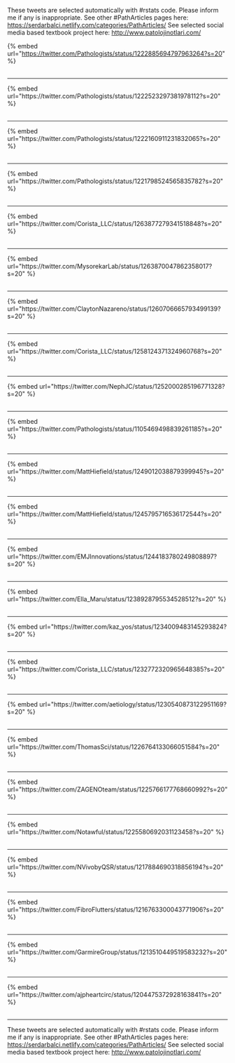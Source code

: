 

These tweets are selected automatically with #rstats code. Please inform me if any is inappropriate.
See other #PathArticles pages here: https://serdarbalci.netlify.com/categories/PathArticles/ 
See selected social media based textbook project here: http://www.patolojinotlari.com/

{% embed url="https://twitter.com/Pathologists/status/1222885694797963264?s=20" %}<br>
<br>
<hr>
{% embed url="https://twitter.com/Pathologists/status/1222523297381978112?s=20" %}<br>
<br>
<hr>
{% embed url="https://twitter.com/Pathologists/status/1222160911231832065?s=20" %}<br>
<br>
<hr>
{% embed url="https://twitter.com/Pathologists/status/1221798524565835782?s=20" %}<br>
<br>
<hr>
{% embed url="https://twitter.com/Corista_LLC/status/1263877279341518848?s=20" %}<br>
<br>
<hr>
{% embed url="https://twitter.com/MysorekarLab/status/1263870047862358017?s=20" %}<br>
<br>
<hr>
{% embed url="https://twitter.com/ClaytonNazareno/status/1260706665793499139?s=20" %}<br>
<br>
<hr>
{% embed url="https://twitter.com/Corista_LLC/status/1258124371324960768?s=20" %}<br>
<br>
<hr>
{% embed url="https://twitter.com/NephJC/status/1252000285196771328?s=20" %}<br>
<br>
<hr>
{% embed url="https://twitter.com/Pathologists/status/1105469498839261185?s=20" %}<br>
<br>
<hr>
{% embed url="https://twitter.com/MattHiefield/status/1249012038879399945?s=20" %}<br>
<br>
<hr>
{% embed url="https://twitter.com/MattHiefield/status/1245795716536172544?s=20" %}<br>
<br>
<hr>
{% embed url="https://twitter.com/EMJInnovations/status/1244183780249808897?s=20" %}<br>
<br>
<hr>
{% embed url="https://twitter.com/Ella_Maru/status/1238928795534528512?s=20" %}<br>
<br>
<hr>
{% embed url="https://twitter.com/kaz_yos/status/1234009483145293824?s=20" %}<br>
<br>
<hr>
{% embed url="https://twitter.com/Corista_LLC/status/1232772320965648385?s=20" %}<br>
<br>
<hr>
{% embed url="https://twitter.com/aetiology/status/1230540873122951169?s=20" %}<br>
<br>
<hr>
{% embed url="https://twitter.com/ThomasSci/status/1226764133066051584?s=20" %}<br>
<br>
<hr>
{% embed url="https://twitter.com/ZAGENOteam/status/1225766177768660992?s=20" %}<br>
<br>
<hr>
{% embed url="https://twitter.com/Notawful/status/1225580692031123458?s=20" %}<br>
<br>
<hr>
{% embed url="https://twitter.com/NVivobyQSR/status/1217884690318856194?s=20" %}<br>
<br>
<hr>
{% embed url="https://twitter.com/FibroFlutters/status/1216763300043771906?s=20" %}<br>
<br>
<hr>
{% embed url="https://twitter.com/GarmireGroup/status/1213510449519583232?s=20" %}<br>
<br>
<hr>
{% embed url="https://twitter.com/ajpheartcirc/status/1204475372928163841?s=20" %}<br>
<br>
<hr>


These tweets are selected automatically with #rstats code. Please inform me if any is inappropriate.
See other #PathArticles pages here: https://serdarbalci.netlify.com/categories/PathArticles/ 
See selected social media based textbook project here: http://www.patolojinotlari.com/

